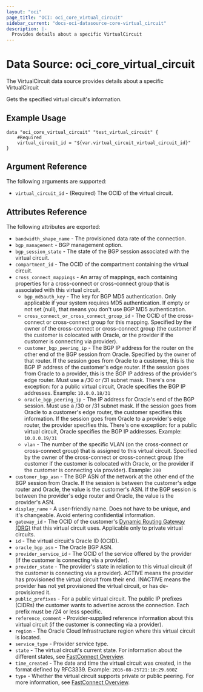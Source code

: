```yaml
---
layout: "oci"
page_title: "OCI: oci_core_virtual_circuit"
sidebar_current: "docs-oci-datasource-core-virtual_circuit"
description: |-
  Provides details about a specific VirtualCircuit
---
```


# Data Source: oci_core_virtual_circuit
The VirtualCircuit data source provides details about a specific VirtualCircuit

Gets the specified virtual circuit's information.

## Example Usage

```hcl
data "oci_core_virtual_circuit" "test_virtual_circuit" {
	#Required
	virtual_circuit_id = "${var.virtual_circuit_virtual_circuit_id}"
}
```

## Argument Reference

The following arguments are supported:

* `virtual_circuit_id` - (Required) The OCID of the virtual circuit.


## Attributes Reference

The following attributes are exported:

* `bandwidth_shape_name` - The provisioned data rate of the connection.
* `bgp_management` - BGP management option. 
* `bgp_session_state` - The state of the BGP session associated with the virtual circuit.
* `compartment_id` - The OCID of the compartment containing the virtual circuit.
* `cross_connect_mappings` - An array of mappings, each containing properties for a cross-connect or cross-connect group that is associated with this virtual circuit. 
	* `bgp_md5auth_key` - The key for BGP MD5 authentication. Only applicable if your system requires MD5 authentication. If empty or not set (null), that means you don't use BGP MD5 authentication. 
	* `cross_connect_or_cross_connect_group_id` - The OCID of the cross-connect or cross-connect group for this mapping. Specified by the owner of the cross-connect or cross-connect group (the customer if the customer is colocated with Oracle, or the provider if the customer is connecting via provider). 
	* `customer_bgp_peering_ip` - The BGP IP address for the router on the other end of the BGP session from Oracle. Specified by the owner of that router. If the session goes from Oracle to a customer, this is the BGP IP address of the customer's edge router. If the session goes from Oracle to a provider, this is the BGP IP address of the provider's edge router. Must use a /30 or /31 subnet mask.  There's one exception: for a public virtual circuit, Oracle specifies the BGP IP addresses.  Example: `10.0.0.18/31` 
	* `oracle_bgp_peering_ip` - The IP address for Oracle's end of the BGP session. Must use a /30 or /31 subnet mask. If the session goes from Oracle to a customer's edge router, the customer specifies this information. If the session goes from Oracle to a provider's edge router, the provider specifies this.  There's one exception: for a public virtual circuit, Oracle specifies the BGP IP addresses.  Example: `10.0.0.19/31` 
	* `vlan` - The number of the specific VLAN (on the cross-connect or cross-connect group) that is assigned to this virtual circuit. Specified by the owner of the cross-connect or cross-connect group (the customer if the customer is colocated with Oracle, or the provider if the customer is connecting via provider).  Example: `200` 
* `customer_bgp_asn` - The BGP ASN of the network at the other end of the BGP session from Oracle. If the session is between the customer's edge router and Oracle, the value is the customer's ASN. If the BGP session is between the provider's edge router and Oracle, the value is the provider's ASN. 
* `display_name` - A user-friendly name. Does not have to be unique, and it's changeable. Avoid entering confidential information. 
* `gateway_id` - The OCID of the customer's [Dynamic Routing Gateway (DRG)](https://docs.us-phoenix-1.oraclecloud.com/api/#/en/iaas/20160918/Drg) that this virtual circuit uses. Applicable only to private virtual circuits. 
* `id` - The virtual circuit's Oracle ID (OCID).
* `oracle_bgp_asn` - The Oracle BGP ASN.
* `provider_service_id` - The OCID of the service offered by the provider (if the customer is connecting via a provider). 
* `provider_state` - The provider's state in relation to this virtual circuit (if the customer is connecting via a provider). ACTIVE means the provider has provisioned the virtual circuit from their end. INACTIVE means the provider has not yet provisioned the virtual circuit, or has de-provisioned it. 
* `public_prefixes` - For a public virtual circuit. The public IP prefixes (CIDRs) the customer wants to advertise across the connection. Each prefix must be /24 or less specific. 
* `reference_comment` - Provider-supplied reference information about this virtual circuit (if the customer is connecting via a provider). 
* `region` - The Oracle Cloud Infrastructure region where this virtual circuit is located. 
* `service_type` - Provider service type. 
* `state` - The virtual circuit's current state. For information about the different states, see [FastConnect Overview](https://docs.us-phoenix-1.oraclecloud.com/Content/Network/Concepts/fastconnect.htm). 
* `time_created` - The date and time the virtual circuit was created, in the format defined by RFC3339.  Example: `2016-08-25T21:10:29.600Z` 
* `type` - Whether the virtual circuit supports private or public peering. For more information, see [FastConnect Overview](https://docs.us-phoenix-1.oraclecloud.com/Content/Network/Concepts/fastconnect.htm). 

